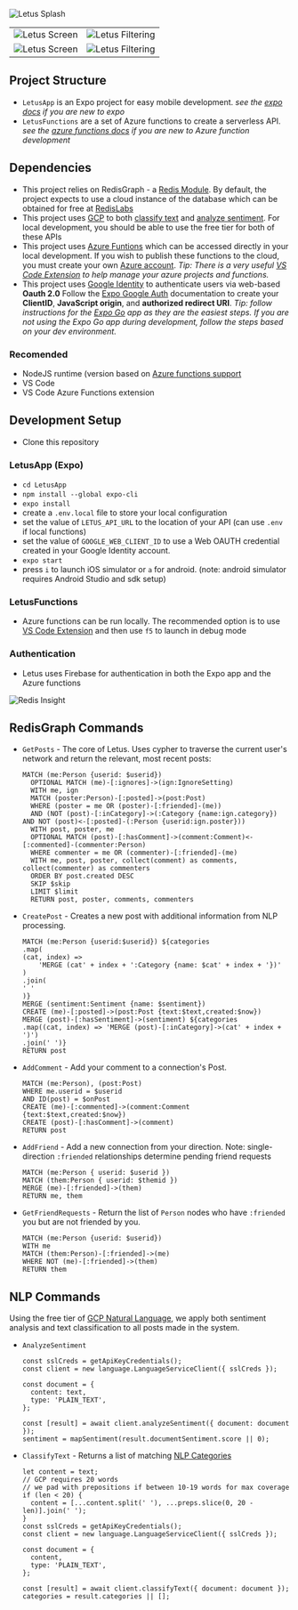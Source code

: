 ![Letus Splash](./screens/letus_cropped.jpg)

|||
|---|---|
| ![Letus Screen](./screens/posts.png) | ![Letus Filtering](./screens/ignoreSettings2.png) |
![Letus Screen](./screens/posts2.png) | ![Letus Filtering](./screens/ignoreSettings4.png) |
## Project Structure 

* `LetusApp` is an Expo project for easy mobile development.  _see the [expo docs](https://docs.expo.io/) if you are new to expo_
* `LetusFunctions` are a set of Azure functions to create a serverless API. _see the [azure functions docs](https://docs.microsoft.com/en-us/azure/azure-functions/functions-develop-local) if you are new to Azure function development_ 

## Dependencies

* This project relies on RedisGraph - a [Redis Module](https://redis.io/modules). By default, the project expects to use a cloud instance of the database which can be obtained for free at [RedisLabs](https://redislabs.com/)
* This project uses [GCP](https://cloud.google.com/) to both [classify text](https://cloud.google.com/natural-language/docs/classify-text-tutorial) and [analyze sentiment](https://cloud.google.com/natural-language/docs/analyzing-sentiment).  For local development, you should be able to use the free tier for both of these APIs
* This project uses [Azure Funtions](https://docs.microsoft.com/en-us/azure/azure-functions/functions-develop-local) which can be accessed directly in your local development.  If you wish to publish these functions to the cloud, you must create your own [Azure account](https://azure.microsoft.com/en-us/free/). _Tip: There is a very useful [VS Code Extension](https://docs.microsoft.com/en-us/azure/azure-functions/functions-develop-vs-code?tabs=csharp) to help manage your azure projects and functions._
* This project uses [Google Identity](https://developers.google.com/identity/protocols/oauth2) to authenticate users via web-based **Oauth 2.0** Follow the [Expo Google Auth](https://docs.expo.io/guides/authentication/#google) documentation to create your **ClientID**, **JavaScript origin**, and **authorized redirect URI**. _Tip: follow instructions for the [Expo Go](https://expo.io/client) app as they are the easiest steps.  If you are not using the Expo Go app during development, follow the steps based on your dev environment._

### Recomended

* NodeJS runtime (version based on [Azure functions support](https://docs.microsoft.com/en-us/azure/azure-functions/functions-versions)
* VS Code
* VS Code Azure Functions extension

## Development Setup

* Clone this repository

### LetusApp (Expo)

* `cd LetusApp`
* `npm install --global expo-cli`
* `expo install`
* create a `.env.local` file to store your local configuration
* set the value of `LETUS_API_URL` to the location of your API (can use `.env` if local functions)
* set the value of `GOOGLE_WEB_CLIENT_ID` to use a Web OAUTH credential created in your Google Identity account.
* `expo start`
* press `i` to launch iOS simulator or `a` for android.  (note: android simulator requires Android Studio and sdk setup)
  
### LetusFunctions

* Azure functions can be run locally.  The recommended option is to use [VS Code Extension](https://docs.microsoft.com/en-us/azure/azure-functions/functions-develop-vs-code?tabs=csharp) and then use `f5` to launch in debug mode

### Authentication

* Letus uses Firebase for authentication in both the Expo app and the Azure functions

![Redis Insight](./screens/redisInsight.png)

## RedisGraph Commands

* `GetPosts` - The core of Letus.  Uses cypher to traverse the current user's network and return the relevant, most recent posts:
  ```
  MATCH (me:Person {userid: $userid}) 
    OPTIONAL MATCH (me)-[:ignores]->(ign:IgnoreSetting) 
    WITH me, ign  
    MATCH (poster:Person)-[:posted]->(post:Post) 
    WHERE (poster = me OR (poster)-[:friended]-(me)) 
    AND (NOT (post)-[:inCategory]->(:Category {name:ign.category}) AND NOT (post)<-[:posted]-(:Person {userid:ign.poster})) 
    WITH post, poster, me 
    OPTIONAL MATCH (post)-[:hasComment]->(comment:Comment)<-[:commented]-(commenter:Person) 
    WHERE commenter = me OR (commenter)-[:friended]-(me) 
    WITH me, post, poster, collect(comment) as comments, collect(commenter) as commenters 
    ORDER BY post.created DESC 
    SKIP $skip
    LIMIT $limit
    RETURN post, poster, comments, commenters
    ```
* `CreatePost` - Creates a new post with additional information from NLP processing.
    ```
    MATCH (me:Person {userid:$userid}) ${categories
    .map(
    (cat, index) =>
        'MERGE (cat' + index + ':Category {name: $cat' + index + '})'
    )
    .join(
    ' '
    )}  
    MERGE (sentiment:Sentiment {name: $sentiment}) 
    CREATE (me)-[:posted]->(post:Post {text:$text,created:$now}) 
    MERGE (post)-[:hasSentiment]->(sentiment) ${categories
    .map((cat, index) => 'MERGE (post)-[:inCategory]->(cat' + index + ')')
    .join(' ')} 
    RETURN post
    ```
* `AddComment` - Add your comment to a connection's Post.
    ```
    MATCH (me:Person), (post:Post) 
    WHERE me.userid = $userid 
    AND ID(post) = $onPost 
    CREATE (me)-[:commented]->(comment:Comment {text:$text,created:$now}) 
    CREATE (post)-[:hasComment]->(comment) 
    RETURN post
    ```
*  `AddFriend` - Add a new connection from your direction. Note: single-direction `:friended` relationships determine pending friend requests
    ```
    MATCH (me:Person { userid: $userid }) 
    MATCH (them:Person { userid: $themid })
    MERGE (me)-[:friended]->(them)
    RETURN me, them
    ```
* `GetFriendRequests` - Return the list of `Person` nodes who have `:friended` you but are not friended by you.
    ```
    MATCH (me:Person {userid: $userid}) 
    WITH me 
    MATCH (them:Person)-[:friended]->(me) 
    WHERE NOT (me)-[:friended]->(them) 
    RETURN them
    ```

## NLP Commands
Using the free tier of [GCP Natural Language](https://cloud.google.com/natural-language), we apply both sentiment analysis and text classification to all posts made in the system.

* `AnalyzeSentiment` 
    ```
    const sslCreds = getApiKeyCredentials();
    const client = new language.LanguageServiceClient({ sslCreds });

    const document = {
      content: text,
      type: 'PLAIN_TEXT',
    };

    const [result] = await client.analyzeSentiment({ document: document });
    sentiment = mapSentiment(result.documentSentiment.score || 0);
    ```

* `ClassifyText` - Returns a list of matching [NLP Categories](https://cloud.google.com/natural-language/docs/categories)
    ```
    let content = text;
    // GCP requires 20 words
    // we pad with prepositions if between 10-19 words for max coverage
    if (len < 20) {
      content = [...content.split(' '), ...preps.slice(0, 20 - len)].join(' ');
    }
    const sslCreds = getApiKeyCredentials();
    const client = new language.LanguageServiceClient({ sslCreds });

    const document = {
      content,
      type: 'PLAIN_TEXT',
    };

    const [result] = await client.classifyText({ document: document });
    categories = result.categories || [];
    ```